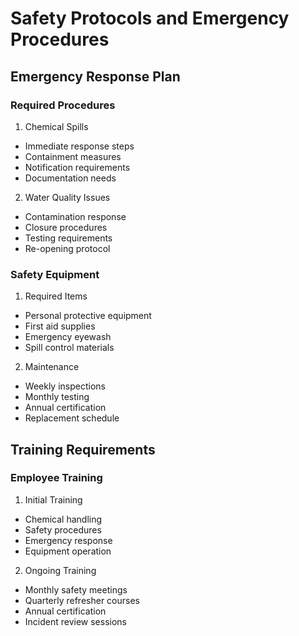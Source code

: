 # Safety Protocols and Emergency Procedures

## Emergency Response Plan

### Required Procedures
1. Chemical Spills
- Immediate response steps
- Containment measures
- Notification requirements
- Documentation needs

2. Water Quality Issues
- Contamination response
- Closure procedures
- Testing requirements
- Re-opening protocol

### Safety Equipment
1. Required Items
- Personal protective equipment
- First aid supplies
- Emergency eyewash
- Spill control materials

2. Maintenance
- Weekly inspections
- Monthly testing
- Annual certification
- Replacement schedule

## Training Requirements

### Employee Training
1. Initial Training
- Chemical handling
- Safety procedures
- Emergency response
- Equipment operation

2. Ongoing Training
- Monthly safety meetings
- Quarterly refresher courses
- Annual certification
- Incident review sessions